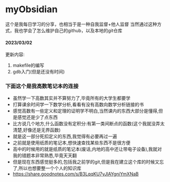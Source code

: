 # myObsidian
这个是我每日学习的分享，也相当于是一种自我监督+他人监督 当然通过这种方式，我也学会了怎么维护自己的github，以及本地的git仓库

#### 2023/03/02
更新内容: 
1. makefile的编写
2. gdb入门(但是还没有时间)



### 下面这个是我高数笔记本的连接
- 虽然学一下高数其实并不算努力了,毕竟所有的大学生都要学
- 打算课余时间学一下数学分析,看看有没有高数向数学分析链接的书
- 感觉高数有一些定义和定理的证明学不明白,当然课内的东西大部分是懂得,但是感觉还是少了点东西
- 比方说几个地方,什么函数没有定积分:有第一类间断点的函数(这个我就没弄太清楚,好像还是无界函数)
- 就是这一部分死扣定义的东西,我觉得有必要再过一遍
- 之前就是使用纸质的笔记本,想快速查找某些东西不是很方便
- 高中的时候用的就是纸质的笔记本(废话,内地的高中还让带电子设备),我就对我的错题本非常熟悉,毕竟天天翻
- 但是现在东西感觉挺多的,包括我之前学的git,但是我在建立这个库的时候又忘了,所以也想要整一个个人的知识库
-  https://share.goodnotes.com/s/B3LqqKU7yJlAYgniYmXNaB


